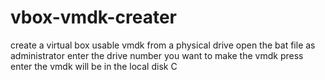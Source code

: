 # vbox-vmdk-creater
create a virtual box usable vmdk from a physical drive 
open the bat file as administrator
enter the drive number you want to make the vmdk
press enter 
the vmdk will be in the local disk C
